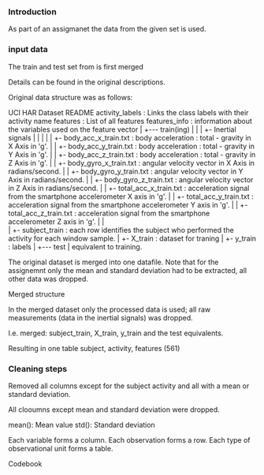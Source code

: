 ### Introduction

As part of an assigmanet the data from the given set <uri> is used.

### input data
The train and test set from is first merged

Details can be found in the original descriptions.

Original data structure was as follows:

UCI HAR Dataset
  README
  activity_labels : Links the class labels with their activity name
  features        : List of all features
  features_info   : information about the variables used on the feature vector
  |
  +--- train(ing)
  |      |
  |      +- Inertial signals
  |      |       |
  |      |       +- body_acc_x_train.txt   : body acceleration : total - gravity in X Axis in 'g'.
  |      |       +- body_acc_y_train.txt   : body acceleration : total - gravity in Y Axis in 'g'.
  |      |       +- body_acc_z_train.txt   : body acceleration : total - gravity in Z Axis in 'g'.
  |      |       +- body_gyro_x_train.txt  : angular velocity vector in X Axis in  radians/second.
  |      |       +- body_gyro_y_train.txt  : angular velocity vector in Y Axis in  radians/second.
  |      |       +- body_gyro_z_train.txt  : angular velocity vector in Z Axis in  radians/second.
  |      |       +- total_acc_x_train.txt  : acceleration signal from the smartphone accelerometer X axis in 'g'.
  |      |       +- total_acc_y_train.txt  : acceleration signal from the smartphone accelerometer Y axis in 'g'.
  |      |       +- total_acc_z_train.txt  : acceleration signal from the smartphone accelerometer Z axis in 'g'.
  |      |  
  |      +- subject_train : each row identifies the subject who performed the activity for each window sample.
  |      +- X_train       : dataset for traning
  |      +- y_train       : labels
  |
  +--- test
         |
		 equivalent to training.

The original dataset is merged into one datafile.
Note that for the assignemnt only the mean and standard deviation had to be extracted, all other data was dropped.


Merged structure

In the merged dataset only the processed data is used; all raw measurements (data in the inertial signals) was dropped.

I.e. merged: subject_train, X_train, y_train and the test equivalents.


Resulting in one table
subject, activity, features (561)

### Cleaning steps
Removed all columns except for the subject activity and all with a mean or standard deviation.




All clooumns except mean and standard deviation were dropped.


mean(): Mean value
std(): Standard deviation



Each variable forms a column.
Each observation forms a row.
Each type of observational unit forms a table.



Codebook




